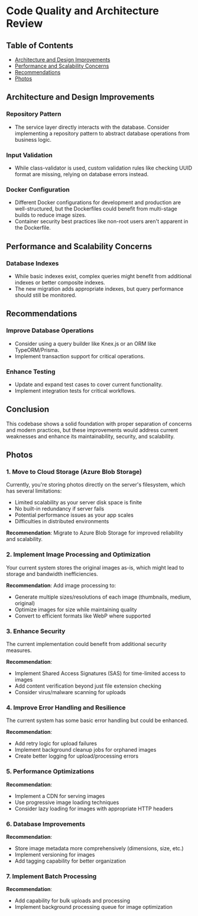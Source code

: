 # Code Quality and Architecture Review

## Table of Contents
- [Architecture and Design Improvements](#architecture-and-design-improvements)
- [Performance and Scalability Concerns](#performance-and-scalability-concerns)
- [Recommendations](#recommendations)
- [Photos](#photos)

## Architecture and Design Improvements

### Repository Pattern
- The service layer directly interacts with the database. Consider implementing a repository pattern to abstract database operations from business logic.

### Input Validation
- While class-validator is used, custom validation rules like checking UUID format are missing, relying on database errors instead.

### Docker Configuration
- Different Docker configurations for development and production are well-structured, but the Dockerfiles could benefit from multi-stage builds to reduce image sizes.
- Container security best practices like non-root users aren't apparent in the Dockerfile.

## Performance and Scalability Concerns

### Database Indexes
- While basic indexes exist, complex queries might benefit from additional indexes or better composite indexes.
- The new migration adds appropriate indexes, but query performance should still be monitored.

## Recommendations

### Improve Database Operations
- Consider using a query builder like Knex.js or an ORM like TypeORM/Prisma.
- Implement transaction support for critical operations.

### Enhance Testing
- Update and expand test cases to cover current functionality.
- Implement integration tests for critical workflows.

## Conclusion

This codebase shows a solid foundation with proper separation of concerns and modern practices, but these improvements would address current weaknesses and enhance its maintainability, security, and scalability.

## Photos

### 1. Move to Cloud Storage (Azure Blob Storage)
Currently, you're storing photos directly on the server's filesystem, which has several limitations:
- Limited scalability as your server disk space is finite
- No built-in redundancy if server fails
- Potential performance issues as your app scales
- Difficulties in distributed environments

**Recommendation**: Migrate to Azure Blob Storage for improved reliability and scalability.

### 2. Implement Image Processing and Optimization
Your current system stores the original images as-is, which might lead to storage and bandwidth inefficiencies.

**Recommendation**: Add image processing to:
- Generate multiple sizes/resolutions of each image (thumbnails, medium, original)
- Optimize images for size while maintaining quality
- Convert to efficient formats like WebP where supported

### 3. Enhance Security
The current implementation could benefit from additional security measures.

**Recommendation**:
- Implement Shared Access Signatures (SAS) for time-limited access to images
- Add content verification beyond just file extension checking
- Consider virus/malware scanning for uploads

### 4. Improve Error Handling and Resilience
The current system has some basic error handling but could be enhanced.

**Recommendation**:
- Add retry logic for upload failures
- Implement background cleanup jobs for orphaned images
- Create better logging for upload/processing errors

### 5. Performance Optimizations
**Recommendation**:
- Implement a CDN for serving images
- Use progressive image loading techniques
- Consider lazy loading for images with appropriate HTTP headers

### 6. Database Improvements
**Recommendation**:
- Store image metadata more comprehensively (dimensions, size, etc.)
- Implement versioning for images
- Add tagging capability for better organization

### 7. Implement Batch Processing
**Recommendation**:
- Add capability for bulk uploads and processing
- Implement background processing queue for image optimization
